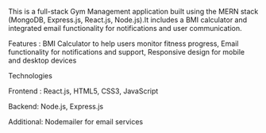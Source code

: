 This is a full-stack Gym Management application built using the MERN stack (MongoDB, Express.js, React.js, Node.js).It includes a BMI calculator and integrated email functionality for notifications and user communication.

Features : BMI Calculator to help users monitor fitness progress, Email functionality for notifications and support, Responsive design for mobile and desktop devices 

Technologies 

Frontend : React.js, HTML5, CSS3, JavaScript

Backend: Node.js, Express.js

Additional: Nodemailer for email services
